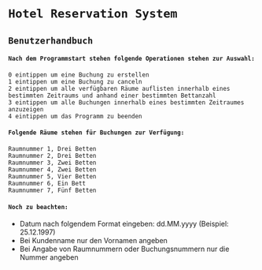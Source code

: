 

# `Hotel Reservation System`

## `Benutzerhandbuch`

#### `Nach dem Programmstart stehen folgende Operationen stehen zur Auswahl:`

`0 eintippen um eine Buchung zu erstellen` <br/>
`1 eintippen um eine Buchung zu canceln` <br/>
`2 eintippen um alle verfügbaren Räume auflisten innerhalb eines bestimmten Zeitraums und anhand einer bestimmten Bettanzahl` <br/>
`3 eintippen um alle Buchungen innerhalb eines bestimmten Zeitraumes anzuzeigen` <br/>
`4 eintippen um das Programm zu beenden` <br/>

#### `Folgende Räume stehen für Buchungen zur Verfügung:`

`Raumnummer 1, Drei Betten` <br/>
`Raumnummer 2, Drei Betten` <br/>
`Raumnummer 3, Zwei Betten` <br/>
`Raumnummer 4, Zwei Betten` <br/>
`Raumnummer 5, Vier Betten` <br/>
`Raumnummer 6, Ein Bett` <br/>
`Raumnummer 7, Fünf Betten` <br/>

#### `Noch zu beachten:`

<ul>
    <li>Datum nach folgendem Format eingeben: dd.MM.yyyy (Beispiel: 25.12.1997)</li>
    <li>Bei Kundenname nur den Vornamen angeben</li> 
    <li>Bei Angabe von Raumnummern oder Buchungsnummern nur die Nummer angeben</li> 
</ul>